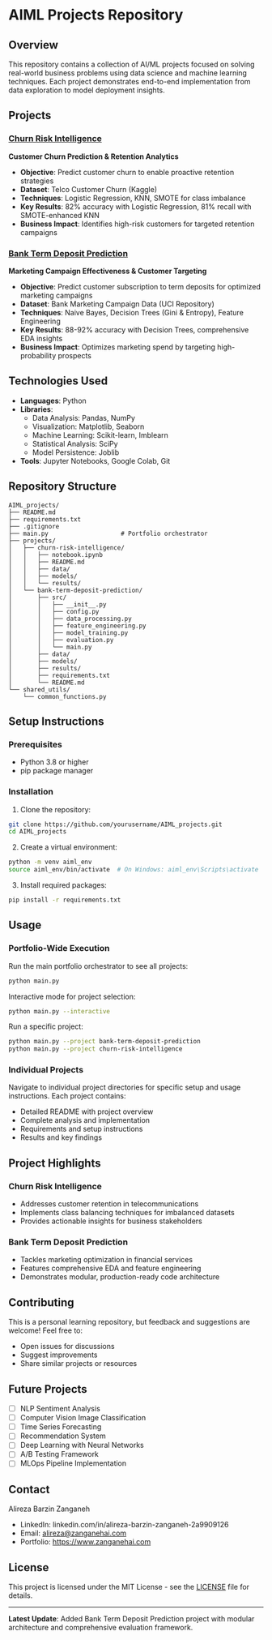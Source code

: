 # AIML Projects Repository

## Overview
This repository contains a collection of AI/ML projects focused on solving real-world business problems using data science and machine learning techniques. Each project demonstrates end-to-end implementation from data exploration to model deployment insights.

## Projects

### [Churn Risk Intelligence](./projects/churn-risk-intelligence/)
**Customer Churn Prediction & Retention Analytics**
- **Objective**: Predict customer churn to enable proactive retention strategies
- **Dataset**: Telco Customer Churn (Kaggle)
- **Techniques**: Logistic Regression, KNN, SMOTE for class imbalance
- **Key Results**: 82% accuracy with Logistic Regression, 81% recall with SMOTE-enhanced KNN
- **Business Impact**: Identifies high-risk customers for targeted retention campaigns

### [Bank Term Deposit Prediction](./projects/bank-term-deposit-prediction/)
**Marketing Campaign Effectiveness & Customer Targeting**
- **Objective**: Predict customer subscription to term deposits for optimized marketing campaigns
- **Dataset**: Bank Marketing Campaign Data (UCI Repository)
- **Techniques**: Naive Bayes, Decision Trees (Gini & Entropy), Feature Engineering
- **Key Results**: 88-92% accuracy with Decision Trees, comprehensive EDA insights
- **Business Impact**: Optimizes marketing spend by targeting high-probability prospects

## Technologies Used
- **Languages**: Python
- **Libraries**: 
  - Data Analysis: Pandas, NumPy
  - Visualization: Matplotlib, Seaborn
  - Machine Learning: Scikit-learn, Imblearn
  - Statistical Analysis: SciPy
  - Model Persistence: Joblib
- **Tools**: Jupyter Notebooks, Google Colab, Git

## Repository Structure
```
AIML_projects/
├── README.md
├── requirements.txt
├── .gitignore
├── main.py                    # Portfolio orchestrator
├── projects/
│   ├── churn-risk-intelligence/
│   │   ├── notebook.ipynb
│   │   ├── README.md
│   │   ├── data/
│   │   ├── models/
│   │   └── results/
│   └── bank-term-deposit-prediction/
│       ├── src/
│       │   ├── __init__.py
│       │   ├── config.py
│       │   ├── data_processing.py
│       │   ├── feature_engineering.py
│       │   ├── model_training.py
│       │   ├── evaluation.py
│       │   └── main.py
│       ├── data/
│       ├── models/
│       ├── results/
│       ├── requirements.txt
│       └── README.md
└── shared_utils/
    └── common_functions.py
```

## Setup Instructions

### Prerequisites
- Python 3.8 or higher
- pip package manager

### Installation
1. Clone the repository:
```bash
git clone https://github.com/yourusername/AIML_projects.git
cd AIML_projects
```

2. Create a virtual environment:
```bash
python -m venv aiml_env
source aiml_env/bin/activate  # On Windows: aiml_env\Scripts\activate
```

3. Install required packages:
```bash
pip install -r requirements.txt
```

## Usage

### Portfolio-Wide Execution
Run the main portfolio orchestrator to see all projects:
```bash
python main.py
```

Interactive mode for project selection:
```bash
python main.py --interactive
```

Run a specific project:
```bash
python main.py --project bank-term-deposit-prediction
python main.py --project churn-risk-intelligence
```

### Individual Projects
Navigate to individual project directories for specific setup and usage instructions. Each project contains:
- Detailed README with project overview
- Complete analysis and implementation
- Requirements and setup instructions
- Results and key findings

## Project Highlights

### Churn Risk Intelligence
- Addresses customer retention in telecommunications
- Implements class balancing techniques for imbalanced datasets
- Provides actionable insights for business stakeholders

### Bank Term Deposit Prediction
- Tackles marketing optimization in financial services
- Features comprehensive EDA and feature engineering
- Demonstrates modular, production-ready code architecture

## Contributing
This is a personal learning repository, but feedback and suggestions are welcome! Feel free to:
- Open issues for discussions
- Suggest improvements
- Share similar projects or resources

## Future Projects
- [ ] NLP Sentiment Analysis
- [ ] Computer Vision Image Classification
- [ ] Time Series Forecasting
- [ ] Recommendation System
- [ ] Deep Learning with Neural Networks
- [ ] A/B Testing Framework
- [ ] MLOps Pipeline Implementation

## Contact
Alireza Barzin Zanganeh
- LinkedIn: linkedin.com/in/alireza-barzin-zanganeh-2a9909126
- Email: alireza@zanganehai.com
- Portfolio: https://www.zanganehai.com

## License
This project is licensed under the MIT License - see the [LICENSE](LICENSE) file for details.

---

**Latest Update**: Added Bank Term Deposit Prediction project with modular architecture and comprehensive evaluation framework.
